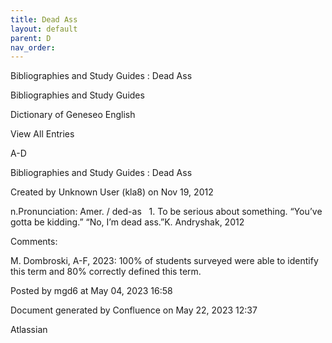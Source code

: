 ```yaml
---
title: Dead Ass
layout: default
parent: D
nav_order:
---
```


Bibliographies and Study Guides : Dead Ass

Bibliographies and Study Guides

Dictionary of Geneseo English

View All Entries

A-D

Bibliographies and Study Guides : Dead Ass

Created by  Unknown User (kla8) on Nov 19, 2012

n.Pronunciation: Amer. / ded-as   1. To be serious about something. “You’ve gotta be kidding.” “No, I’m dead ass.”K. Andryshak, 2012

Comments:

M. Dombroski, A-F, 2023: 100% of students surveyed were able to identify this term and 80% correctly defined this term.

Posted by mgd6 at May 04, 2023 16:58

Document generated by Confluence on May 22, 2023 12:37

Atlassian
